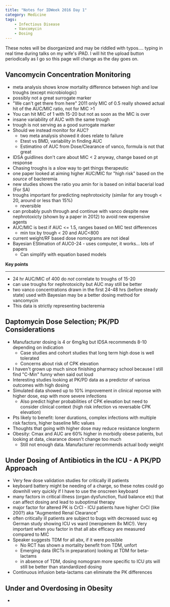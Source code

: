 ```yaml
---
title: "Notes for IDWeek 2016 Day 1"
category: Medicine
tags:
    - Infectious Disease
    - Vancomycin
    - Dosing
---
```


These notes will be disorganized and may be riddled with typos.... typing in real time during talks on my wife's iPAD. I will hit the upload button periodically as I go so this page will change as the day goes on.

## Vancomycin Concentration Monitoring ##

- meta analysis shows know mortality difference between high and low troughs (except microbiologic)
- possibly not a great surrogate marker
- "We can't get there from here" 2011 only MIC of 0.5 really showed actual hit of the AUC/MIC ratio, not for MIC >1
- You can hit MIC of 1 with 15-20 but not as soon as the MIC is over
- insane variability of AUC with the same trough
- trough is not serving as a good surrogate marker
- Should we instead monitor for AUC?
	- two meta analysis showed it does relate to failure
	- Etest vs BMD, variability in finding AUC
	- Estimatino of AUC from Dose/Clearance of vanco, formula is not that great
- IDSA guidlines don't care about MIC < 2 anyway, change based on pt response
- Chasing troughs is a slow way to get things therapeutic
- one paper looked at aiming higher AUC/MIC for "high risk" based on the _source_ of bacteremia
- new studies shows the ratio you amin for is based on initial bacerial load (For SA)
- troughs important for predicting nephrotoxicity (similar for any trough < 20, around or less than 15%)
	- reversible
- can probably push through and continue with vanco despite new nephrotoxicty (shown by a paper in 2012) to avoid new expensive agents
- AUC/MIC is best if AUC <= 1.5, ranges based on MIC test differences
	- min tox by trough < 20 and AUC<800
- current weight/RF based dose nomograms are not ideal
- Bayesian EStimation of AUC0-24 - uses computer, it works... lots of papers
	- Can simplify with equation based models  

**Key points**

***

- 24 hr AUC/MIC of 400 do *not* correlate to troughs of 15-20
- can use troughs for nephrotoxicity but AUC may still be better
- two vanco concentrations drawn in the first 24-48 hrs (before steady state) used with Bayesian may be a better dosing method for vancomycin
- This data is strictly representing bacteremia

## Daptomycin Dose Selection; PK/PD Considerations ##

- Manufacturer dosing is 4 or 6mg/kg but IDSA recommends 8-10 depending on indication
	- Case studies and cohort studies that long term high dose is well tolerated
	- Concerns about risk of CPK elevation
- I haven't grown up much since finishing pharmacy school because I still find "C-Min" funny when said out loud
- Interesting studies looking at PK/PD data as a predictor of various outcomes with high dosing
- Simulated data showed up to 10% improvement in clinical reponse with higher dose, esp with more severe infections
	- Also predict higher probabilities of CPK elevation but need to consider clinical context (high risk infection vs reversable CPK elevation)
- Pts likely to benefit: loner durations, complex infections with multiple risk factors, higher baseline MIc values
- Thoughts that going with higher dose may reduce resistance longterm
- Obesity: Cmax and AUC are 60% higher in morbidly obese patients, but looking at data, clearance doesn't change too much
	- Still not enough data. Manufacturer recommends actual body weight

## Under Dosing of Antibiotics in the ICU - A PK/PD Approach ##

- Very few dose validation studies for critically ill patients
- keyboard battery might be needing of a charge, so these notes could go downhill very quickly if I have to use the onscreen keyboard
- many factors in critical illness (organ dysfunction, fluid balance etc) that can affect dosing and lead to suboptimal therapy
- major factor for altered PK is CrCl - ICU patients have higher CrCl (like 200?) aka "Augmented Renal Clearance"
- often critically ill patients are subject to bugs with decreased susc eg German study showing ICU vs ward (meropenem 8x MIC!). Very important when you factor in that all abx efficacy are measured compared to MIC
- Speaker suggests TDM for all abx, if it were possible
	- No RCT has shown a mortality benefit from TDM, unfort
	- Emerging data (RCTs in preparation) looking at TDM for beta-lactams
	- in absence of TDM, dosing nomogram more specific to ICU pts will still be better than standardized dosing
- Continuous infusion beta-lactams can eliminate the PK differences 

## Under and Overdosing in Obesity ##

- 

 
